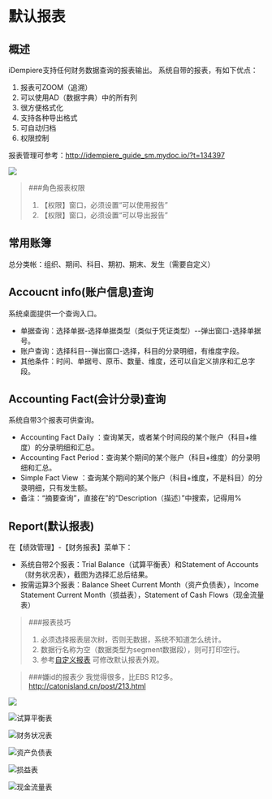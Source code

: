 默认报表
===

概述
---

iDempiere支持任何财务数据查询的报表输出。
系统自带的报表，有如下优点：

1. 报表可ZOOM（追溯）
2. 可以使用AD（数据字典）中的所有列
3. 很方便格式化
4. 支持各种导出格式
5. 可自动归档
6. 权限控制

报表管理可参考：http://idempiere_guide_sm.mydoc.io/?t=134397

![](https://static.oschina.net/uploads/space/2017/0418/024442_rivi_2720480.png)

> ###角色报表权限
> 1. 【权限】窗口，必须设置“可以使用报告”
> 2. 【权限】窗口，必须设置“可以导出报告”

常用账簿
---

总分类帐：组织、期间、科目、期初、期末、发生（需要自定义）

Accoucnt info(账户信息)查询
---

系统桌面提供一个查询入口。
- 单据查询：选择单据-选择单据类型（类似于凭证类型）--弹出窗口-选择单据号。
- 账户查询：选择科目--弹出窗口-选择，科目的分录明细，有维度字段。
- 其他条件：时间、单据号、原币、数量、维度，还可以自定义排序和汇总字段。

Accounting Fact(会计分录)查询
---

系统自带3个报表可供查询。
- Accounting Fact Daily   ：查询某天，或者某个时间段的某个账户（科目+维度）的分录明细和汇总。
- Accounting Fact Period：查询某个期间的某个账户（科目+维度）的分录明细和汇总。
- Simple Fact View           ：查询某个期间的某个账户（科目+维度，不是科目）的分录明细，只有发生额。
- 备注：“摘要查询”，直接在”的“Description（描述）”中搜索，记得用%

Report(默认报表)
---

在【绩效管理】-【财务报表】菜单下：
- 系统自带2个报表：Trial Balance（试算平衡表）和Statement of Accounts （财务状况表），截图为选择汇总后结果。
- 按需运算3个报表：Balance Sheet Current Month（资产负债表），Income Statement Current Month（损益表），Statement of Cash Flows（现金流量表）

> ###报表技巧
> 1. 必须选择报表层次树，否则无数据，系统不知道怎么统计。
> 2. 数据行名称为空（数据类型为segment数据段），则可打印空行。
> 3. 参考[自定义报表](http://idempiere_guide_fi.mydoc.io?v=${version}&t=79329&#widget_2171796) 可修改默认报表外观。

> ###嫌id的报表少
> 我觉得很多，比EBS R12多。
> http://catonisland.cn/post/213.html

![](https://static.oschina.net/uploads/space/2017/0914/012140_6d3m_2720480.png)

![试算平衡表](http://static.oschina.net/uploads/space/2016/0424/200941_tigC_2720480.jpg)

![财务状况表](http://static.oschina.net/uploads/space/2016/0424/201012_OnW2_2720480.jpg)

![资产负债表](http://static.oschina.net/uploads/space/2016/0428/204230_6Sp1_2720480.png)

![损益表](http://static.oschina.net/uploads/space/2016/0424/201139_Dr3F_2720480.jpg)

![现金流量表](http://static.oschina.net/uploads/space/2016/0424/201210_XDP6_2720480.jpg)

